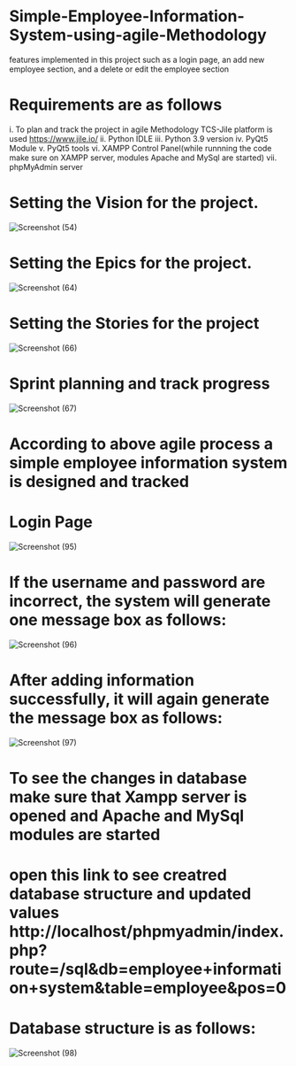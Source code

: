 # Simple-Employee-Information-System-using-agile-Methodology
features implemented in this project such as a login page, an add new employee section, and a delete or edit the employee section
# Requirements are as follows
i.    To plan and track the project in agile Methodology TCS-Jile platform is used https://www.jile.io/ 
ii.	  Python IDLE
iii.	Python 3.9 version
iv.	  PyQt5 Module
v.	  PyQt5 tools
vi.	  XAMPP Control Panel(while runnning the code make sure on XAMPP server, modules Apache and MySql are started)
vii.	phpMyAdmin server
# Setting the Vision for the project.
![Screenshot (54)](https://github.com/Sakshikadam80/Simple-Employee-Information-System-using-Agile-Methodology/assets/91478993/00c4df81-b7e5-4035-9602-2963bfe43f69)
# Setting the Epics for the project.
![Screenshot (64)](https://github.com/Sakshikadam80/Simple-Employee-Information-System-using-Agile-Methodology/assets/91478993/3caa32cb-7d66-4909-920b-316f7ee6261d)
# Setting the Stories for the project
![Screenshot (66)](https://github.com/Sakshikadam80/Simple-Employee-Information-System-using-Agile-Methodology/assets/91478993/f9d979ae-cc2a-4a88-b9ec-20652dd19f7d)
# Sprint planning and track progress
![Screenshot (67)](https://github.com/Sakshikadam80/Simple-Employee-Information-System-using-Agile-Methodology/assets/91478993/4e1d5a00-a3b4-4d07-ad73-647fe63aa1a1)
# According to above agile process a simple employee information system is designed and tracked
# Login Page
![Screenshot (95)](https://github.com/Sakshikadam80/Simple-Employee-Information-System/assets/91478993/d9169728-b98d-439f-a259-9cc8fa79bfdb)
# If the username and password are incorrect, the system will generate one message box as follows:​
![Screenshot (96)](https://github.com/Sakshikadam80/Simple-Employee-Information-System/assets/91478993/7c21921f-2c8e-42bc-a8d4-1df993b2b839)
# After adding information successfully, it will again generate the message box as follows:    
![Screenshot (97)](https://github.com/Sakshikadam80/Simple-Employee-Information-System/assets/91478993/10a14279-f462-40fd-ba37-fc3fd7a5b956)
# To see the changes in database make sure that Xampp server is opened and Apache and MySql modules are started
# open this link to see creatred database structure and updated values http://localhost/phpmyadmin/index.php?route=/sql&db=employee+information+system&table=employee&pos=0
# Database structure is as follows:
![Screenshot (98)](https://github.com/Sakshikadam80/Simple-Employee-Information-System/assets/91478993/c537c060-ac25-481c-9049-22bf89a0db99)
